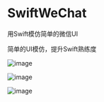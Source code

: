 # SwiftWeChat
用Swift模仿简单的微信UI



简单的UI模仿，提升Swift熟练度



![image](https://github.com/yunyeLoveYoona/SwiftWeChat/blob/master/WeChat_Yun/QQ20150828-3.png)



![image](https://github.com/yunyeLoveYoona/SwiftWeChat/blob/master/WeChat_Yun/QQ20150828-4.png)



![image](https://github.com/yunyeLoveYoona/SwiftWeChat/blob/master/WeChat_Yun/QQ20150828-5.png)
